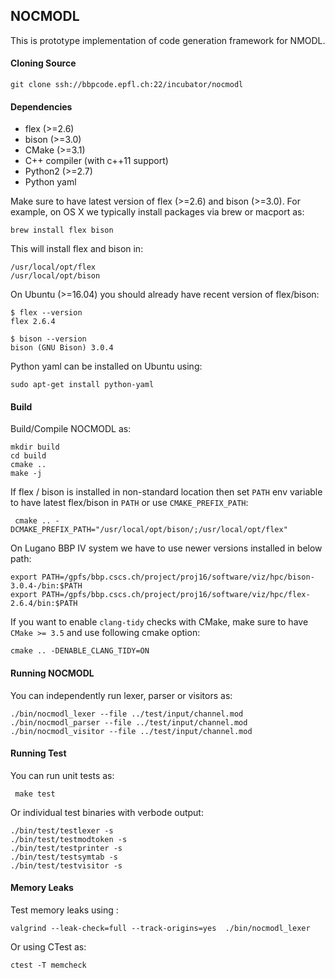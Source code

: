 ## NOCMODL

This is prototype implementation of code generation framework for NMODL.

#### Cloning Source

```
git clone ssh://bbpcode.epfl.ch:22/incubator/nocmodl
```

#### Dependencies

- flex (>=2.6)
- bison (>=3.0)
- CMake (>=3.1)
- C++ compiler (with c++11 support)
- Python2 (>=2.7)
- Python yaml

Make sure to have latest version of flex (>=2.6) and bison (>=3.0). For example, on OS X we typically install packages via brew or macport as:

```
brew install flex bison
```

This will install flex and bison in:

```
/usr/local/opt/flex
/usr/local/opt/bison
```

On Ubuntu (>=16.04) you should already have recent version of flex/bison:

```
$ flex --version
flex 2.6.4

$ bison --version
bison (GNU Bison) 3.0.4
```

Python yaml can be installed on Ubuntu using:
```
sudo apt-get install python-yaml
```

#### Build
Build/Compile NOCMODL as:

```
mkdir build
cd build
cmake ..
make -j
```

If flex / bison is installed in non-standard location then set `PATH` env variable to have latest flex/bison in `PATH` or use `CMAKE_PREFIX_PATH`:

```
 cmake .. -DCMAKE_PREFIX_PATH="/usr/local/opt/bison/;/usr/local/opt/flex"
```

 On Lugano BBP IV system we have to use newer versions installed in below path:

 ```
 export PATH=/gpfs/bbp.cscs.ch/project/proj16/software/viz/hpc/bison-3.0.4-/bin:$PATH
 export PATH=/gpfs/bbp.cscs.ch/project/proj16/software/viz/hpc/flex-2.6.4/bin:$PATH
 ```

If you want to enable `clang-tidy` checks with CMake, make sure to have `CMake >= 3.5` and use following cmake option:

```
cmake .. -DENABLE_CLANG_TIDY=ON
```


#### Running NOCMODL

You can independently run lexer, parser or visitors as:

```
./bin/nocmodl_lexer --file ../test/input/channel.mod
./bin/nocmodl_parser --file ../test/input/channel.mod
./bin/nocmodl_visitor --file ../test/input/channel.mod
```


#### Running Test

 You can run unit tests as:

```
 make test
```

 Or individual test binaries with verbode output:

 ```
 ./bin/test/testlexer -s
 ./bin/test/testmodtoken -s
 ./bin/test/testprinter -s
 ./bin/test/testsymtab -s
 ./bin/test/testvisitor -s
 ```


#### Memory Leaks

Test memory leaks using :

```
valgrind --leak-check=full --track-origins=yes  ./bin/nocmodl_lexer
```

Or using CTest as:

```
ctest -T memcheck
```

